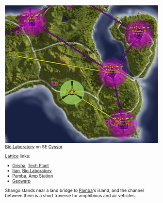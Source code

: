 ![](../images/Shango_Map.jpg "fig:Shango_Map.jpg")
[Bio Laboratory](../locations/Bio_Laboratory.md) on SE
[Cyssor](../locations/Cyssor.md)

[Lattice](../terminology/Lattice.md) links:

- [Orisha](Orisha.md), [Tech Plant](../locations/Technology_Plant.md)
- [Itan](Itan.md), [Bio Laboratory](../locations/Bio_Laboratory.md)
- [Pamba](Pamba.md), [Amp Station](../locations/Amp_Station.md)
- [Geowarp](../locations/Geowarp.md)

Shango stands near a land bridge to [Pamba](Pamba.md)'s island, and the channel
between them is a short traverse for amphibious and air vehicles.


